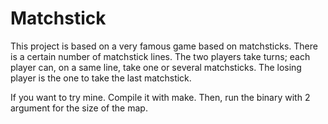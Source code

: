 # Matchstick

This project is based on a very famous game based on matchsticks.
There is a certain number of matchstick lines.
The two players take turns; each player can, on a same line, take one or several matchsticks.
The losing player is the one to take the last matchstick.

If you want to try mine. Compile it with make. Then, run the binary with 2 argument for the size of the map.
